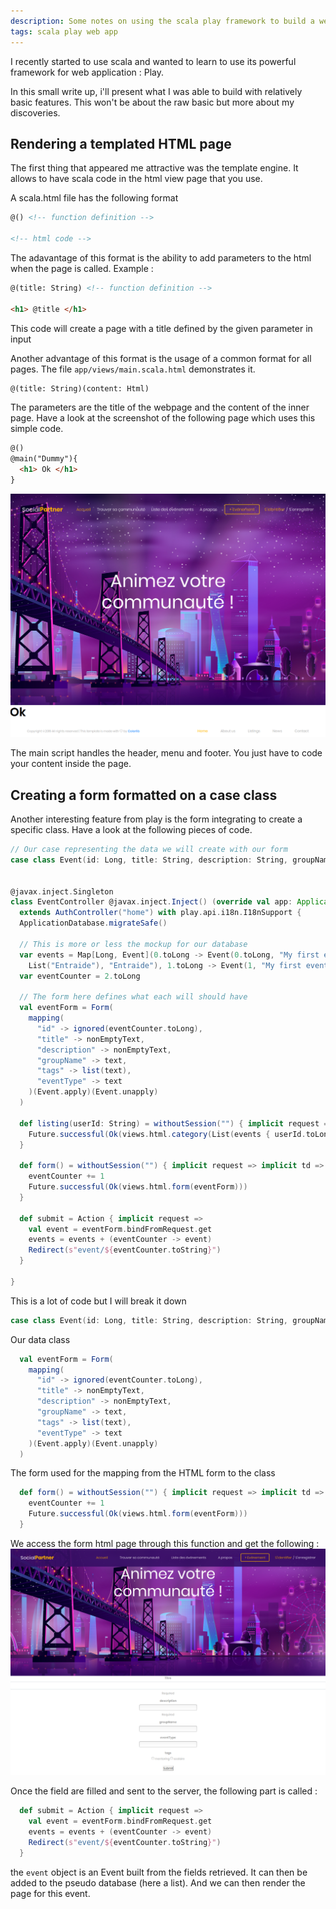 ```yaml
---
description: Some notes on using the scala play framework to build a web app
tags: scala play web app
---
```


I recently started to use scala and wanted to learn to use its powerful framework for web application : Play.

In this small write up, i'll present what I was able to build with relatively basic features. This won't be about the raw basic but more about my discoveries.

## Rendering a templated HTML page 

The first thing that appeared me attractive was the template engine. It allows to have scala code in the html view page that you use.



A scala.html file has the following format
```html
@() <!-- function definition -->

<!-- html code -->
```

The adavantage of this format is the ability to add parameters to the html when the page is called. Example :

```html
@(title: String) <!-- function definition -->

<h1> @title </h1>

```
This code will create a page with a title defined by the given parameter in input


Another advantage of this format is the usage of a common format for all pages. The file `app/views/main.scala.html` demonstrates it.

```html
@(title: String)(content: Html)
```

The parameters are the title of the webpage and the content of the inner page. Have a look at the screenshot of the following page which uses this simple code.

```html
@()
@main("Dummy"){
  <h1> Ok </h1>
}
```

![Example generated with main usage](https://raw.githubusercontent.com/AdMoR/social-partner-website/master/doc/img/basic_main.png)

The main script handles the header, menu and footer. You just have to code your content inside the page.


## Creating a form formatted on a case class

Another interesting feature from play is the form integrating to create a specific class. Have a look at the following pieces of code.

```scala
// Our case representing the data we will create with our form
case class Event(id: Long, title: String, description: String, groupName: String, tags: List[String], eventType: String)


@javax.inject.Singleton
class EventController @javax.inject.Inject() (override val app: Application, messagesAction: MessagesActionBuilder)
  extends AuthController("home") with play.api.i18n.I18nSupport {
  ApplicationDatabase.migrateSafe()

  // This is more or less the mockup for our database
  var events = Map[Long, Event](0.toLong -> Event(0.toLong, "My first event", "Cool stuff", "Amicale scolaire",
    List("Entraide"), "Entraide"), 1.toLong -> Event(1, "My first event", "Cool stuff", "Amicale scolaire", List("Entraide"), "Entraide"))
  var eventCounter = 2.toLong

  // The form here defines what each will should have 
  val eventForm = Form(
    mapping(
      "id" -> ignored(eventCounter.toLong),
      "title" -> nonEmptyText,
      "description" -> nonEmptyText,
      "groupName" -> text,
      "tags" -> list(text),
      "eventType" -> text
    )(Event.apply)(Event.unapply)
  )

  def listing(userId: String) = withoutSession("") { implicit request => implicit td =>
    Future.successful(Ok(views.html.category(List(events { userId.toLong }))))
  }

  def form() = withoutSession("") { implicit request => implicit td =>
    eventCounter += 1
    Future.successful(Ok(views.html.form(eventForm)))
  }

  def submit = Action { implicit request =>
    val event = eventForm.bindFromRequest.get
    events = events + (eventCounter -> event)
    Redirect(s"event/${eventCounter.toString}")
  }

}

```

This is a lot of code but I will break it down

```scala
case class Event(id: Long, title: String, description: String, groupName: String, tags: List[String], eventType: String)
```
Our data class

```scala
  val eventForm = Form(
    mapping(
      "id" -> ignored(eventCounter.toLong),
      "title" -> nonEmptyText,
      "description" -> nonEmptyText,
      "groupName" -> text,
      "tags" -> list(text),
      "eventType" -> text
    )(Event.apply)(Event.unapply)
  )
```
The form used for the mapping from the HTML form to the class

```scala
  def form() = withoutSession("") { implicit request => implicit td =>
    eventCounter += 1
    Future.successful(Ok(views.html.form(eventForm)))
  }
```
We access the form html page through this function and get the following :
![The HTML form](/assets/images/scala_form.png)

Once the field are filled and sent to the server, the following part is called : 

```scala
  def submit = Action { implicit request =>
    val event = eventForm.bindFromRequest.get
    events = events + (eventCounter -> event)
    Redirect(s"event/${eventCounter.toString}")
  }
```

the `event` object is an Event built from the fields retrieved. It can then be added to the pseudo database (here a list). And we can then render the page for this event.


